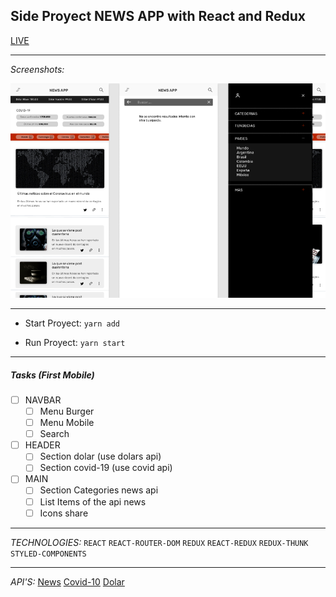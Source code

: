 ## Side Proyect NEWS APP with React and Redux 
[LIVE](https://www.demo.com)

---------------------------------

*Screenshots:*

![Screenshots](./screenshots/img.png)

--------------------------------
- Start Proyect:
`yarn add`

- Run Proyect:
`yarn start`

---
##### Tasks (First Mobile)
* [ ] NAVBAR
  * [ ] Menu Burger
  * [ ] Menu Mobile
  * [ ] Search
* [ ] HEADER
  * [ ] Section dolar (use dolars api)
  * [ ] Section covid-19 (use covid api)
* [ ] MAIN
  * [ ] Section Categories news api
  * [ ] List Items of the api news
  * [ ] Icons share

----------

*TECHNOLOGIES:*
`REACT`
`REACT-ROUTER-DOM`
`REDUX`
`REACT-REDUX`
`REDUX-THUNK`
`STYLED-COMPONENTS`

----
*API'S:*
[News]()
[Covid-10]()
[Dolar]()